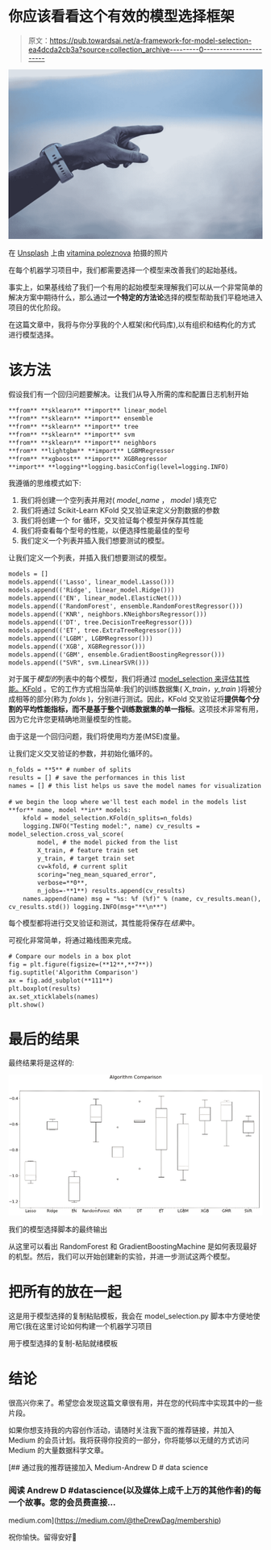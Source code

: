 # 你应该看看这个有效的模型选择框架

> 原文：<https://pub.towardsai.net/a-framework-for-model-selection-ea4dcda2cb3a?source=collection_archive---------0----------------------->

![](img/2cb4e7b2cbb22b027cb6a0a020982fe2.png)

在 [Unsplash](https://unsplash.com/s/photos/selection?utm_source=unsplash&utm_medium=referral&utm_content=creditCopyText) 上由 [vitamina poleznova](https://unsplash.com/@poleznova?utm_source=unsplash&utm_medium=referral&utm_content=creditCopyText) 拍摄的照片

在每个机器学习项目中，我们都需要选择一个模型来改善我们的起始基线。

事实上，如果基线给了我们一个有用的起始模型来理解我们可以从一个非常简单的解决方案中期待什么，那么通过**一个特定的方法论**选择的模型帮助我们平稳地进入项目的优化阶段。

在这篇文章中，我将与你分享我的个人框架(和代码库),以有组织和结构化的方式进行模型选择。

# 该方法

假设我们有一个回归问题要解决。让我们从导入所需的库和配置日志机制开始

```
**from** **sklearn** **import** linear_model
**from** **sklearn** **import** ensemble
**from** **sklearn** **import** tree
**from** **sklearn** **import** svm
**from** **sklearn** **import** neighbors
**from** **lightgbm** **import** LGBMRegressor
**from** **xgboost** **import** XGBRegressor
**import** **logging**logging.basicConfig(level=logging.INFO)
```

我遵循的思维模式如下:

1.  我们将创建一个空列表并用对( *model_name* ， *model* )填充它
2.  我们将通过 Scikit-Learn KFold 交叉验证来定义分割数据的参数
3.  我们将创建一个 for 循环，交叉验证每个模型并保存其性能
4.  我们将查看每个型号的性能，以便选择性能最佳的型号
5.  我们定义一个列表并插入我们想要测试的模型。

让我们定义一个列表，并插入我们想要测试的模型。

```
models = []
models.append(('Lasso', linear_model.Lasso()))
models.append(('Ridge', linear_model.Ridge()))
models.append(('EN', linear_model.ElasticNet()))
models.append(('RandomForest', ensemble.RandomForestRegressor()))
models.append(('KNR', neighbors.KNeighborsRegressor()))
models.append(('DT', tree.DecisionTreeRegressor()))
models.append(('ET', tree.ExtraTreeRegressor()))
models.append(('LGBM', LGBMRegressor()))
models.append(('XGB', XGBRegressor()))
models.append(('GBM', ensemble.GradientBoostingRegressor()))
models.append(("SVR", svm.LinearSVR()))
```

对于属于*模型的*列表中的每个模型，我们将通过 [model_selection 来评估其性能。KFold](https://scikit-learn.org/stable/modules/generated/sklearn.model_selection.KFold.html) 。它的工作方式相当简单:我们的训练数据集( *X_train，y_train* )将被分成相等的部分(称为 *folds* )，分别进行测试。因此，KFold 交叉验证将**提供每个分割的平均性能指标，而不是基于整个训练数据集的单一指标**。这项技术非常有用，因为它允许您更精确地测量模型的性能。

由于这是一个回归问题，我们将使用均方差(MSE)度量。

让我们定义交叉验证的参数，并初始化循环的。

```
n_folds = **5** # number of splits 
results = [] # save the performances in this list
names = [] # this list helps us save the model names for visualization

# we begin the loop where we'll test each model in the models list
**for** name, model **in** models:
    kfold = model_selection.KFold(n_splits=n_folds)
    logging.INFO("Testing model:", name) cv_results = model_selection.cross_val_score(
        model, # the model picked from the list
        X_train, # feature train set
        y_train, # target train set
        cv=kfold, # current split
        scoring="neg_mean_squared_error", 
        verbose=**0**, 
        n_jobs=-**1**) results.append(cv_results)
    names.append(name) msg = "%s: %f (%f)" % (name, cv_results.mean(), cv_results.std()) logging.INFO(msg+"**\n**")
```

每个模型都将进行交叉验证和测试，其性能将保存在*结果*中。

可视化非常简单，将通过箱线图来完成。

```
# Compare our models in a box plot
fig = plt.figure(figsize=(**12**,**7**))
fig.suptitle('Algorithm Comparison')
ax = fig.add_subplot(**111**)
plt.boxplot(results)
ax.set_xticklabels(names)
plt.show()
```

# 最后的结果

最终结果将是这样的:

![](img/303621704a543ad26c19f761b7569576.png)

我们的模型选择脚本的最终输出

从这里可以看出 RandomForest 和 GradientBoostingMachine 是如何表现最好的机型。然后，我们可以开始创建新的实验，并进一步测试这两个模型。

# 把所有的放在一起

这是用于模型选择的复制粘贴模板，我会在 model_selection.py 脚本中方便地使用它(我在这里讨论如何构建一个机器学习项目

用于模型选择的复制-粘贴就绪模板

# 结论

很高兴你来了。希望您会发现这篇文章很有用，并在您的代码库中实现其中的一些片段。

如果你想支持我的内容创作活动，请随时关注我下面的推荐链接，并加入 Medium 的会员计划。我将获得你投资的一部分，你将能够以无缝的方式访问 Medium 的大量数据科学文章。

[](https://medium.com/@theDrewDag/membership) [## 通过我的推荐链接加入 Medium-Andrew D # data science

### 阅读 Andrew D #datascience(以及媒体上成千上万的其他作者)的每一个故事。您的会员费直接…

medium.com](https://medium.com/@theDrewDag/membership) 

祝你愉快。留得安好👋